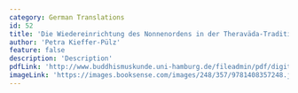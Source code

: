 ```yaml
---
category: German Translations
id: 52
title: 'Die Wiedereinrichtung des Nonnenordens in der Theraväda-Tradition'
author: 'Petra Kieffer-Pülz'
feature: false
description: 'Description'
pdfLink: 'http://www.buddhismuskunde.uni-hamburg.de/fileadmin/pdf/digitale_texte/Bd11-K03KiefferPuelz.pdf'
imageLink: 'https://images.booksense.com/images/248/357/9781408357248.jpg'
---
```

